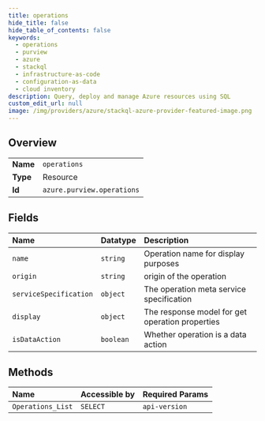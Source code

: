 ```yaml
---
title: operations
hide_title: false
hide_table_of_contents: false
keywords:
  - operations
  - purview
  - azure    
  - stackql
  - infrastructure-as-code
  - configuration-as-data
  - cloud inventory
description: Query, deploy and manage Azure resources using SQL
custom_edit_url: null
image: /img/providers/azure/stackql-azure-provider-featured-image.png
---
```

  
    

## Overview
<table><tbody>
<tr><td><b>Name</b></td><td><code>operations</code></td></tr>
<tr><td><b>Type</b></td><td>Resource</td></tr>
<tr><td><b>Id</b></td><td><code>azure.purview.operations</code></td></tr>
</tbody></table>

## Fields
| Name | Datatype | Description |
|:-----|:---------|:------------|
| `name` | `string` | Operation name for display purposes |
| `origin` | `string` | origin of the operation |
| `serviceSpecification` | `object` | The operation meta service specification |
| `display` | `object` | The response model for get operation properties |
| `isDataAction` | `boolean` | Whether operation is a data action |
## Methods
| Name | Accessible by | Required Params |
|:-----|:--------------|:----------------|
| `Operations_List` | `SELECT` | `api-version` |
